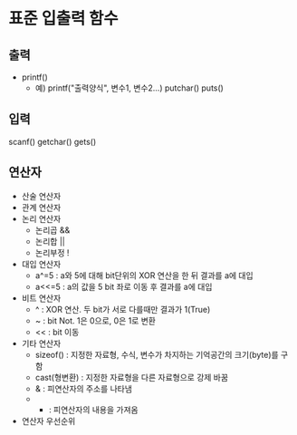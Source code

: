 # 표준 입출력 함수

## 출력

- printf()
    - 예) printf("출력양식", 변수1, 변수2...)
putchar()
puts()

## 입력

scanf()
getchar()
gets()

## 연산자

- 산술 연산자
- 관계 연산자
- 논리 연산자
    - 논리곱 && 
    - 논리합 ||
    - 논리부정 !
- 대입 연산자
    - a^=5 : a와 5에 대해 bit단위의 XOR 연산을 한 뒤 결과를 a에 대입
    - a<<=5 : a의 값을 5 bit 좌로 이동 후 결과를 a에 대입
- 비트 연산자
    - ^ : XOR 연산. 두 bit가 서로 다를때만 결과가 1(True)
    - ~ : bit Not. 1은 0으로, 0은 1로 변환
    - << : bit 이동
- 기타 연산자
    - sizeof() : 지정한 자료형, 수식, 변수가 차지하는 기억공간의 크기(byte)를 구함
    - cast(형변환) : 지정한 자료형을 다른 자료형으로 강제 바꿈
    - & : 피연산자의 주소를 나타냄
    - * : 피연산자의 내용을 가져옴
- 연산자 우선순위